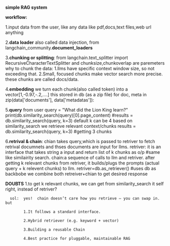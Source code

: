 **simple RAG system**

**workflow:**

1.input data from the user, like any data like pdf,docs,text files,web url anything

2.**data loader** also called data injection, from langchain_community.**document_loaders**

3.**chunking or splitting**: from langchain.text_splitter import RecursiveCharacterTextSplitter and chunksize,chunkoverlap are paremeters
why to chunk the data:
      1.llms have specific context window size, so not exceeding that.
      2.Small, focused chunks make vector search more precise.
these chunks are called docs/data.

4.**embedding**
    we turn each chunk(also called token) into a vector[1,-0.97,-.2,....]
    this stored in db (as a zip file) for doc, meta in zip(data['documents'], data['metadatas']):
    
5.**query** from user
  query = "What did the Lion King learn?"
  print(db.similarity_search(query)[0].page_content)
  #results = db.similarity_search(query, k=3) default k can be 4
  based on similarity_search we retrieve relevant context/chunks
  results = db.similarity_search(query, k=3) #getting 3 chunks
  
6.**retrival & chain**: chian takes query,which is passed to retriver to fetch retrival documnets
  and thses documents are input for llms.
  retriver: it is an interface that  takes string a input and return list of k chunks as o/p #same like similairity search.
  chain:a sequence of calls to llm and retriver.
        after getting k relevant chunks from retriver, it builds/plugs the prompts (actual query + k relevent chunks) to llm.
  retriver=db.as_retriever()
  #uses db as backbobe
  we combine both retreiver+chian to get desired response

**DOUBTS**
      1.to get k relevant chunks, we can get from similarity_search it self right, instead of retriver?
      
      sol:  yes!  chain doesn’t care how you retrieve — you can swap in. but
      
            1.It follows a standard interface.
            
            2.Hybrid retriever (e.g. keyword + vector)
            
            3.Building a reusable Chain 
            
            4.Best practice for pluggable, maintainable RAG
